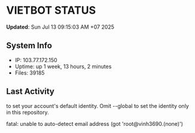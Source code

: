 # VIETBOT STATUS
**Updated**: Sun Jul 13 09:15:03 AM +07 2025

## System Info
- IP: 103.77.172.150
- Uptime: up 1 week, 13 hours, 2 minutes
- Files: 39185

## Last Activity

to set your account's default identity.
Omit --global to set the identity only in this repository.

fatal: unable to auto-detect email address (got 'root@vinh3690.(none)')
